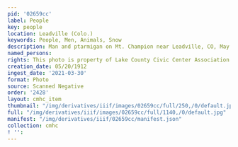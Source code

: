 ```yaml
---
pid: '02659cc'
label: People
key: people
location: Leadville (Colo.)
keywords: People, Men, Animals, Snow
description: Man and ptarmigan on Mt. Champion near Leadville, CO, May 20, 1912
named_persons: 
rights: This photo is property of Lake County Civic Center Association.
creation_date: 05/20/1912
ingest_date: '2021-03-30'
format: Photo
source: Scanned Negative
order: '2428'
layout: cmhc_item
thumbnail: "/img/derivatives/iiif/images/02659cc/full/250,/0/default.jpg"
full: "/img/derivatives/iiif/images/02659cc/full/1140,/0/default.jpg"
manifest: "/img/derivatives/iiif/02659cc/manifest.json"
collection: cmhc
! '': 
---
```

